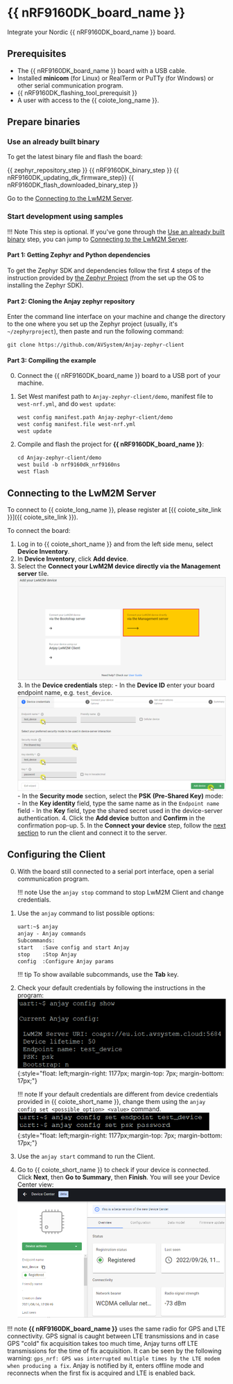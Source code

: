 # {{ nRF9160DK_board_name }}

Integrate your Nordic {{ nRF9160DK_board_name }} board.

## Prerequisites

- The {{ nRF9160DK_board_name }} board with a USB cable.
- Installed **minicom** (for Linux) or RealTerm or PuTTy (for Windows) or other serial communication program.
- {{ nRF9160DK_flashing_tool_prerequisit }}
- A user with access to the {{ coiote_long_name }}.


## Prepare binaries
### Use an already built binary

To get the latest binary file and flash the board:

{{ zephyr_repository_step }}
{{ nRF9160DK_binary_step }}
{{ nRF9160DK_updating_dk_firmware_step}}
{{ nRF9160DK_flash_downloaded_binary_step }}

Go to the [Connecting to the LwM2M Server](#connecting-to-the-lwm2m-server).

### Start development using samples
!!! Note
    This step is optional. If you've gone through the [Use an already built binary](#use-an-already-built-binary) step, you can jump to [Connecting to the LwM2M Server](#connecting-to-the-lwm2m-server).


#### Part 1: Getting Zephyr and Python dependencies

To get the Zephyr SDK and dependencies follow the first 4 steps of the instruction provided by [the Zephyr Project](https://docs.zephyrproject.org/latest/getting_started/index.html) (from the set up the OS to installing the Zephyr SDK).

#### Part 2: Cloning the Anjay zephyr repository

Enter the command line interface on your machine and change the directory to the one where you set up the Zephyr project (usually, it's `~/zephyrproject`), then paste and run the following command:

   ```
   git clone https://github.com/AVSystem/Anjay-zephyr-client
   ```

#### Part 3: Compiling the example

0. Connect the {{ nRF9160DK_board_name }} board to a USB port of your machine.
0. Set West manifest path to `Anjay-zephyr-client/demo`, manifest file to `west-nrf.yml`, and do `west update`:

    ```
    west config manifest.path Anjay-zephyr-client/demo
    west config manifest.file west-nrf.yml
    west update
    ```

0. Compile and flash the project for **{{ nRF9160DK_board_name }}**:


    ```
    cd Anjay-zephyr-client/demo
    west build -b nrf9160dk_nrf9160ns
    west flash
    ```

## Connecting to the LwM2M Server

To connect to {{ coiote_long_name }}, please register at [{{ coiote_site_link }}]({{ coiote_site_link }}).

To connect the board:

1. Log in to {{ coiote_short_name }} and from the left side menu, select **Device Inventory**.
2. In **Device Inventory**, click **Add device**.
3. Select the **Connect your LwM2M device directly via the Management server** tile.
       ![Add via Mgmt](images/mgmt_tile.png "Add via Mgmt")
    3. In the **Device credentials** step:
         - In the **Device ID** enter your board endpoint name, e.g. `test_device`.
             ![Device credentials step](images/add_mgmt_quick.png "Device credentials step")
         - In the **Security mode** section, select the **PSK (Pre-Shared Key)** mode:
              - In the **Key identity** field, type the same name as in the `Endpoint name` field
              - In the **Key** field, type the shared secret used in the device-server authentication.
    4. Click the **Add device** button and **Confirm** in the confirmation pop-up.
    5. In the **Connect your device** step, follow the [next section](#configuring-the-client) to run the client and connect it to the server.

## Configuring the Client

0. With the board still connected to a serial port interface, open a serial communication program.

    !!! note
        Use the `anjay stop` command to stop LwM2M Client and change credentials.

0. Use the `anjay` command to list possible options:

    ```
    uart:~$ anjay
    anjay - Anjay commands
    Subcommands:
    start   :Save config and start Anjay
    stop    :Stop Anjay
    config  :Configure Anjay params
    ```

    !!! tip
        To show available subcommands, use the **Tab** key.

0. Check your default credentials by following the instructions in the program:
    ![Anjay configuration](images/anjay_config.png "Anjay configuration"){:style="float: left;margin-right: 1177px; margin-top: 7px; margin-bottom: 17px;"}


    !!! note
        If your default credentials are different from device credentials provided in {{ coiote_short_name }}, change them using the `anjay config set <possible_option> <value>` command.
        <br/>
        ![Anjay set configuration](images/anjay_config_set.PNG "Anjay set configuration"){:style="float: left;margin-right: 1177px;margin-top: 7px; margin-bottom: 17px;"}


0. Use the `anjay start` command to run the Client.
0. Go to {{ coiote_short_name }} to check if your device is connected. Click **Next**, then **Go to Summary**, then **Finish**. You will see your Device Center view:
    ![Registered device](images/registered_device.png "Registered device")

!!! note
    **{{ nRF9160DK_board_name }}** uses the same radio for GPS and LTE connectivity. GPS signal is
    caught between LTE transmissions and in case GPS "cold" fix acquisition takes
    too much time, Anjay turns off LTE transmissions for the time of fix acquisition.
    It can be seen by the following warning: `gps_nrf: GPS was interrupted multiple
    times by the LTE modem when producing a fix`. Anjay is notified by it, enters
    offline mode and reconnects when the first fix is acquired and LTE is enabled back.
